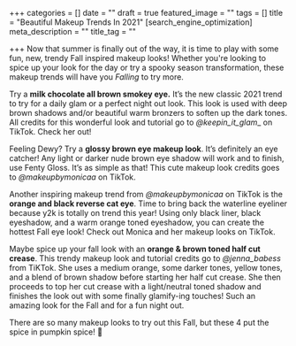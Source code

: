 +++
categories = []
date = ""
draft = true
featured_image = ""
tags = []
title = "Beautiful Makeup Trends In 2021"
[search_engine_optimization]
meta_description = ""
title_tag = ""

+++
Now that summer is finally out of the way, it is time to play with some fun, new, trendy Fall inspired makeup looks! Whether you're looking to spice up your look for the day or try a spooky season transformation, these makeup trends will have you _Falling_ to try more.

Try a **milk chocolate all brown smokey eye.** It’s the new classic 2021 trend to try for a daily glam or a perfect night out look. This look is used with deep brown shadows and/or beautiful warm bronzers to soften up the dark tones. All credits for this wonderful look and tutorial go to _@keepin_it_glam__ on TikTok. Check her out!

Feeling Dewy? Try a **glossy brown eye makeup look**. It’s definitely an eye catcher! Any light or darker nude brown eye shadow will work and to finish, use Fenty Gloss. It’s as simple as that! This cute makeup look credits goes to _@makeupbymonicaa_ on TikTok.

Another inspiring makeup trend from _@makeupbymonicaa_ on TikTok is the **orange and black reverse cat eye**. Time to bring back the waterline eyeliner because y2k is totally on trend this year! Using only black liner, black eyeshadow, and a warm orange toned eyeshadow, you can create the hottest Fall eye look! Check out Monica and her makeup looks on TikTok.

Maybe spice up your fall look with an **orange & brown toned half cut crease**. This trendy makeup look and tutorial credits go to _@jenna_babess_ from TiKTok. She uses a medium orange, some darker tones, yellow tones, and a blend of brown shadow before starting her half cut crease. She then proceeds to top her cut crease with a light/neutral toned shadow and finishes the look out with some finally glamify-ing touches! Such an amazing look for the Fall and for a fun night out.

There are so many makeup looks to try out this Fall, but these 4 put the spice in pumpkin spice! 🎃